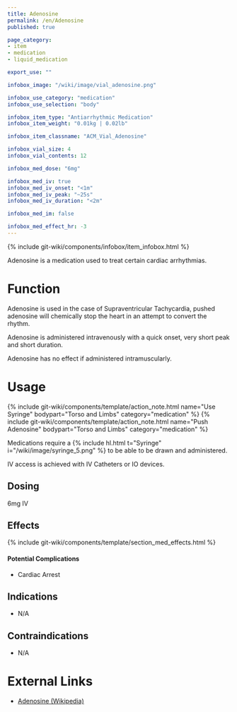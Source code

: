 ```yaml
---
title: Adenosine
permalink: /en/Adenosine
published: true

page_category:
- item
- medication
- liquid_medication

export_use: ""

infobox_image: "/wiki/image/vial_adenosine.png"

infobox_use_category: "medication"
infobox_use_selection: "body"

infobox_item_type: "Antiarrhythmic Medication"
infobox_item_weight: "0.01kg | 0.02lb"

infobox_item_classname: "ACM_Vial_Adenosine"

infobox_vial_size: 4
infobox_vial_contents: 12

infobox_med_dose: "6mg"

infobox_med_iv: true
infobox_med_iv_onset: "<1m"
infobox_med_iv_peak: "~25s"
infobox_med_iv_duration: "<2m"

infobox_med_im: false

infobox_med_effect_hr: -3
---
```


{% include git-wiki/components/infobox/item_infobox.html %}

Adenosine is a medication used to treat certain cardiac arrhythmias.

# Function
Adenosine is used in the case of Supraventricular Tachycardia, pushed adenosine will chemically stop the heart in an attempt to convert the rhythm.

Adenosine is administered intravenously with a quick onset, very short peak and short duration.

Adenosine has no effect if administered intramuscularly.

# Usage
{% include git-wiki/components/template/action_note.html name="Use Syringe" bodypart="Torso and Limbs" category="medication" %}
{% include git-wiki/components/template/action_note.html name="Push Adenosine" bodypart="Torso and Limbs" category="medication" %}

Medications require a {% include hl.html t="Syringe" i="/wiki/image/syringe_5.png" %} to be able to be drawn and administered.

IV access is achieved with IV Catheters or IO devices.

## Dosing
6mg IV

## Effects
{% include git-wiki/components/template/section_med_effects.html %}

#### Potential Complications
- Cardiac Arrest

## Indications
- N/A

## Contraindications
- N/A

# External Links
- [Adenosine (Wikipedia)](https://en.wikipedia.org/wiki/Adenosine)